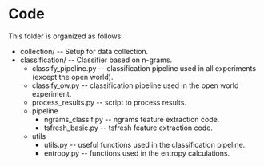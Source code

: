 # Code



This folder is organized as follows:



- collection/ -- Setup for data collection.
- classification/ -- Classifier based on n-grams.
  - classify_pipeline.py -- classification pipeline used in all experiments (except the open world).
  - classify_ow.py -- classification pipeline used in the open world experiment.
  - process_results.py -- script to process results.
  - pipeline
    - ngrams_classif.py -- ngrams feature extraction code.
    - tsfresh_basic.py -- tsfresh feature extraction code.
  - utils
    - utils.py -- useful functions used in the classification pipeline.
    - entropy.py -- functions used in the entropy calculations.